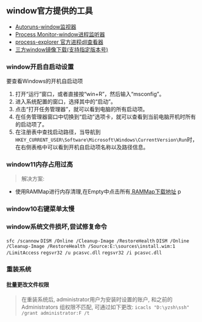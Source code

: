 
## window官方提供的工具

- [Autoruns-window监视器](https://learn.microsoft.com/en-us/sysinternals/downloads/autoruns)
- [Process Monitor-window进程监听器](https://learn.microsoft.com/en-us/sysinternals/downloads/procmon)
- [process-explorer 官方进程dll查看器](https://learn.microsoft.com/en-us/sysinternals/downloads/process-explorer)
- [三方window镜像下载(支持指定版本号)](https://uupdump.net/)

### window开启自启动设置
要查看Windows的开机自启动项
1. 打开“运行”窗口，或者直接按“win+R”，然后输入“msconfig”。
2. 进入系统配置的窗口，选择其中的“启动”。
3. 点击“打开任务管理器”，就可以看到电脑的所有启动项。
4. 在任务管理器窗口中切换到“启动”选项卡，就可以查看到当前电脑开机时所有的启动项了。
5. 在注册表中查找启动路径，当导航到`HKEY_CURRENT_USER\Software\Microsoft\Windows\CurrentVersion\Run`时，在右侧表格中可以看到开机自启动项名称以及路径信息。

### window11内存占用过高

> 解决方案:
- 使用RAMMap进行内存清理,在Empty中点击所有,[RAMMap下载地址](https://download.sysinternals.com/files/RAMMap.zip)
p

### window10右键菜单太慢

### window系统文件损坏,尝试修复命令

`sfc /scannow`
`DISM /Online /Cleanup-Image /RestoreHealth`
`DISM /Online /Cleanup-Image /RestoreHealth /Source:E:\sources\install.wim:1 /LimitAccess`
`regsvr32 /u pcasvc.dll`
`regsvr32 /i pcasvc.dll`

### 重装系统

#### 批量更改文件权限

> 在重装系统后, administrator用户为安装时设置的账户, 和之前的Administrators 组权限不匹配, 可通过如下更改:
`icacls "D:\yzsh\ssh" /grant administrator:F /t`